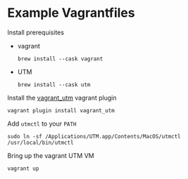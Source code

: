 # Example Vagrantfiles

Install prerequisites

- vagrant

    ```text
    brew install --cask vagrant
    ```

- UTM

    ```text
    brew install --cask utm
    ```

Install the [vagrant_utm](https://naveenrajm7.github.io/vagrant_utm/) vagrant plugin

```text
vagrant plugin install vagrant_utm
```

Add `utmctl` to your `PATH`

```text
sudo ln -sf /Applications/UTM.app/Contents/MacOS/utmctl /usr/local/bin/utmctl
```

Bring up the vagrant UTM VM

```text
vagrant up
```
